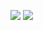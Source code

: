 ![](https://cdn3.movieweb.com/i/article/o2nKkUSj0F6oy6duzIRo6MeiwoZzXM/798:50/Star-Wars-7-Force-Awakens-Droid-Bb8-Technical.jpg)
![](assets/bb8_gif.gif)
